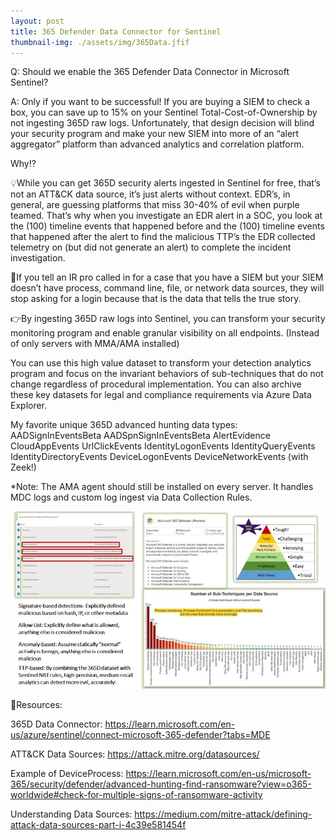 ```yaml
---
layout: post
title: 365 Defender Data Connector for Sentinel
thumbnail-img: ./assets/img/365Data.jfif
---
```

Q: Should we enable the 365 Defender Data Connector in Microsoft Sentinel?

A: Only if you want to be successful! If you are buying a SIEM to check a box, you can save up to 15% on your Sentinel Total-Cost-of-Ownership by not ingesting 365D raw logs. Unfortunately, that design decision will blind your security program and make your new SIEM into more of an “alert aggregator” platform than advanced analytics and correlation platform.

Why⁉️

💡While you can get 365D security alerts ingested in Sentinel for free, that’s not an ATT&CK data source, it’s just alerts without context. EDR’s, in general, are guessing platforms that miss 30-40% of evil when purple teamed. That’s why when you investigate an EDR alert in a SOC, you look at the (100) timeline events that happened before and the (100) timeline events that happened after the alert to find the malicious TTP’s the EDR collected telemetry on (but did not generate an alert) to complete the incident investigation.

🔺If you tell an IR pro called in for a case that you have a SIEM but your SIEM doesn’t have process, command line, file, or network data sources, they will stop asking for a login because that is the data that tells the true story.

👉By ingesting 365D raw logs into Sentinel, you can transform your security monitoring program and enable granular visibility on all endpoints. (Instead of only servers with MMA/AMA installed)

You can use this high value dataset to transform your detection analytics program and focus on the invariant behaviors of sub-techniques that do not change regardless of procedural implementation. You can also archive these key datasets for legal and compliance requirements via Azure Data Explorer.

My favorite unique 365D advanced hunting data types:
AADSignInEventsBeta
AADSpnSignInEventsBeta
AlertEvidence
CloudAppEvents
UrlClickEvents
IdentityLogonEvents
IdentityQueryEvents
IdentityDirectoryEvents
DeviceLogonEvents
DeviceNetworkEvents (with Zeek!)

*Note: The AMA agent should still be installed on every server. It handles MDC logs and custom log ingest via Data Collection Rules.

![Image](/assets/img/365Data.jfif)

🎒Resources:

365D Data Connector: https://learn.microsoft.com/en-us/azure/sentinel/connect-microsoft-365-defender?tabs=MDE

ATT&CK Data Sources: https://attack.mitre.org/datasources/

Example of DeviceProcess: https://learn.microsoft.com/en-us/microsoft-365/security/defender/advanced-hunting-find-ransomware?view=o365-worldwide#check-for-multiple-signs-of-ransomware-activity

Understanding Data Sources: https://medium.com/mitre-attack/defining-attack-data-sources-part-i-4c39e581454f



